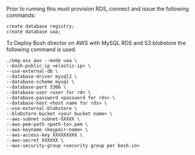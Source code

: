 Prior to running this must provision RDS, connect and issue the following commands:

```
create database registry;
create database uaa;
```

To Deploy Bosh director on AWS with MySQL RDS and S3 blobstore the following command is used.

```
./omg-osx aws --mode uaa \
--bosh-public-ip <elastic-ip> \
--use-external-db \
--database-driver mysql2 \
--database-scheme mysql \
--database-port 3306 \
--database-user <user for rd> \
--database-password <password for rds> \
--database-host <host name for rds> \
--use-external-blobstore \
--blobstore-bucket <your bucket name> \
--aws-subnet subnet-XXXXX \
--aws-pem-path <path-to>.pem \
--aws-keyname <keypair-name> \
--aws-access-key XXXXXXXXX \
--aws-secret XXXXXX \
--aws-security-group <security group per bosh.io>

```
